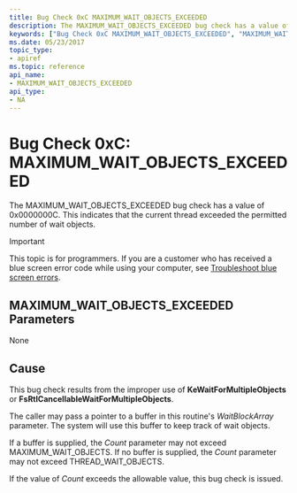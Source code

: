 ```yaml
---
title: Bug Check 0xC MAXIMUM_WAIT_OBJECTS_EXCEEDED
description: The MAXIMUM_WAIT_OBJECTS_EXCEEDED bug check has a value of 0x0000000C. This indicates that the current thread exceeded the permitted number of wait objects.
keywords: ["Bug Check 0xC MAXIMUM_WAIT_OBJECTS_EXCEEDED", "MAXIMUM_WAIT_OBJECTS_EXCEEDED"]
ms.date: 05/23/2017
topic_type:
- apiref
ms.topic: reference
api_name:
- MAXIMUM_WAIT_OBJECTS_EXCEEDED
api_type:
- NA
---
```


# Bug Check 0xC: MAXIMUM\_WAIT\_OBJECTS\_EXCEEDED


The MAXIMUM\_WAIT\_OBJECTS\_EXCEEDED bug check has a value of 0x0000000C. This indicates that the current thread exceeded the permitted number of wait objects.

> [!IMPORTANT]
> This topic is for programmers. If you are a customer who has received a blue screen error code while using your computer, see [Troubleshoot blue screen errors](https://www.windows.com/stopcode).


## MAXIMUM\_WAIT\_OBJECTS\_EXCEEDED Parameters


None

## Cause

This bug check results from the improper use of **KeWaitForMultipleObjects** or **FsRtlCancellableWaitForMultipleObjects**.

The caller may pass a pointer to a buffer in this routine's *WaitBlockArray* parameter. The system will use this buffer to keep track of wait objects.

If a buffer is supplied, the *Count* parameter may not exceed MAXIMUM\_WAIT\_OBJECTS. If no buffer is supplied, the *Count* parameter may not exceed THREAD\_WAIT\_OBJECTS.

If the value of *Count* exceeds the allowable value, this bug check is issued.

 

 




